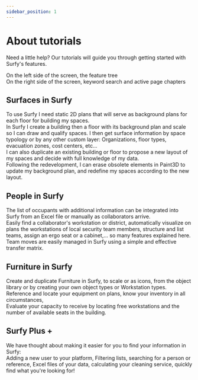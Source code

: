 ```yaml
---
sidebar_position: 1
---
```


# About tutorials

Need a little help? Our tutorials will guide you through getting started with Surfy's features.


On the left side of the screen, the feature tree<br />
On the right side of the screen, keyword search and active page chapters<br />

## Surfaces in Surfy

To use Surfy I need static 2D plans that will serve as background plans for each floor for building my spaces.<br />
In Surfy I create a building then a floor with its background plan and scale so I can draw and qualify spaces.
I then get surface information by space typology or by any other custom layer: Organizations, floor types, evacuation zones, cost centers, etc...<br />
I can also duplicate an existing building or floor to propose a new layout of my spaces and decide with full knowledge of my data.<br />
Following the redevelopment, I can erase obsolete elements in Paint3D to update my background plan, and redefine my spaces according to the new layout.<br />

## People in Surfy

The list of occupants with additional information can be integrated into Surfy from an Excel file or manually as collaborators arrive.<br />
Easily find a collaborator's workstation or district, automatically visualize on plans the workstations of local security team members, structure and list teams, assign an ergo seat or a cabinet,... so many features explained here.<br />
Team moves are easily managed in Surfy using a simple and effective transfer matrix.<br />

## Furniture in Surfy

Create and duplicate Furniture in Surfy, to scale or as icons, from the object library or by creating your own object types or Workstation types.<br />
Reference and locate your equipment on plans, know your inventory in all circumstances,<br />
Evaluate your capacity to receive by locating free workstations and the number of available seats in the building.<br />

## Surfy Plus +

We have thought about making it easier for you to find your information in Surfy: <br />
Adding a new user to your platform, Filtering lists, searching for a person or reference, Excel files of your data, calculating your cleaning service, quickly find what you're looking for!

